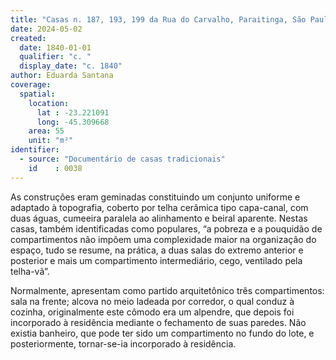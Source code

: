 ```yaml
---
title: "Casas n. 187, 193, 199 da Rua do Carvalho, Paraitinga, São Paulo"
date: 2024-05-02
created:
  date: 1840-01-01
  qualifier: "c. "
  display_date: "c. 1840"
author: Eduarda Santana
coverage:
  spatial:
    location:
      lat : -23.221091
      long: -45.309668
    area: 55  
    unit: "m²"
identifier:
  - source: "Documentário de casas tradicionais"
    id    : 0038
---
```


As construções eram geminadas constituindo um conjunto uniforme e adaptado à topografia, coberto por telha cerâmica tipo capa-canal, com duas águas, cumeeira paralela ao alinhamento e beiral aparente. Nestas casas, também identificadas como populares, “a pobreza e a pouquidão de compartimentos não impõem uma complexidade maior na organização do espaço, tudo se resume, na prática, a duas salas do extremo anterior e posterior e mais um compartimento intermediário, cego, ventilado pela telha-vã”. 

Normalmente, apresentam como partido arquitetônico três compartimentos: sala na frente; alcova no meio ladeada por corredor, o qual conduz à cozinha, originalmente este cômodo era um alpendre, que depois foi incorporado à residência mediante o fechamento de suas paredes. Não existia banheiro, que pode ter sido um compartimento no fundo do lote, e posteriormente, tornar-se-ia incorporado à residência.
